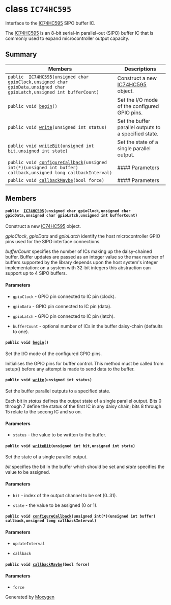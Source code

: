 # class `IC74HC595` 

Interface to the [IC74HC595](#classIC74HC595) SIPO buffer IC.

The [IC74HC595](#classIC74HC595) is an 8-bit serial-in parallel-out (SIPO) buffer IC that is commonly used to expand microcontroller output capacity.

## Summary

 Members                        | Descriptions                                
--------------------------------|---------------------------------------------
`public  `[`IC74HC595`](#classIC74HC595_1ad6a63f4598d3b419bb3a98010f00ab75)`(unsigned char gpioClock,unsigned char gpioData,unsigned char gpioLatch,unsigned int bufferCount)` | Construct a new [IC74HC595](#classIC74HC595) object.
`public void `[`begin`](#classIC74HC595_1a66416a0c85080cd00c3ebede9fca3f7b)`()` | Set the I/O mode of the configured GPIO pins.
`public void `[`write`](#classIC74HC595_1a1ab013254c6c18ef3ab6f5fdce9d62e9)`(unsigned int status)` | Set the buffer parallel outputs to a specified state.
`public void `[`writeBit`](#classIC74HC595_1adaf39e8c1f9dae013304ba8725bf29ff)`(unsigned int bit,unsigned int state)` | Set the state of a single parallel output.
`public void `[`configureCallback`](#classIC74HC595_1aedb307231bf7d0f42d9eaf0abb0e3c45)`(unsigned int(*)(unsigned int buffer) callback,unsigned long callbackInterval)` | #### Parameters
`public void `[`callbackMaybe`](#classIC74HC595_1a9b94635c84aedde3e0df7452a0139763)`(bool force)` | #### Parameters

## Members

#### `public  `[`IC74HC595`](#classIC74HC595_1ad6a63f4598d3b419bb3a98010f00ab75)`(unsigned char gpioClock,unsigned char gpioData,unsigned char gpioLatch,unsigned int bufferCount)` 

Construct a new [IC74HC595](#classIC74HC595) object.

*gpioClock*, *gpioData* and *gpioLatch* identify the host microcontroller GPIO pins used for the SIPO interface connections.

*bufferCount* specifies the number of ICs making up the daisy-chained buffer. Buffer updates are passed as an integer value so the max number of buffers supported by the library depends upon the host system's integer implementation: on a system with 32-bit integers this abstraction can support up to 4 SIPO buffers.

#### Parameters
* `gpioClock` - GPIO pin connected to IC pin (clock). 

* `gpioData` - GPIO pin connected to IC pin (data). 

* `gpioLatch` - GPIO pin connected to IC pin (latch). 

* `bufferCount` - optional number of ICs in the buffer daisy-chain (defaults to one).

#### `public void `[`begin`](#classIC74HC595_1a66416a0c85080cd00c3ebede9fca3f7b)`()` 

Set the I/O mode of the configured GPIO pins.

Initialises the GPIO pins for buffer control. This method must be called from setup() before any attempt is made to send data to the buffer.

#### `public void `[`write`](#classIC74HC595_1a1ab013254c6c18ef3ab6f5fdce9d62e9)`(unsigned int status)` 

Set the buffer parallel outputs to a specified state.

Each bit in *status* defines the output state of a single parallel output. Bits 0 through 7 define the status of the first IC in any daisy chain; bits 8 through 15 relate to the secong IC and so on.

#### Parameters
* `status` - the value to be written to the buffer.

#### `public void `[`writeBit`](#classIC74HC595_1adaf39e8c1f9dae013304ba8725bf29ff)`(unsigned int bit,unsigned int state)` 

Set the state of a single parallel output.

*bit* specifies the bit in the buffer which should be set and *state* specifies the value to be assigned.

#### Parameters
* `bit` - index of the output channel to be set (0..31). 

* `state` - the value to be assigned (0 or 1).

#### `public void `[`configureCallback`](#classIC74HC595_1aedb307231bf7d0f42d9eaf0abb0e3c45)`(unsigned int(*)(unsigned int buffer) callback,unsigned long callbackInterval)` 

#### Parameters
* `updateInterval` 

* `callback`

#### `public void `[`callbackMaybe`](#classIC74HC595_1a9b94635c84aedde3e0df7452a0139763)`(bool force)` 

#### Parameters
* `force`

Generated by [Moxygen](https://sourcey.com/moxygen)